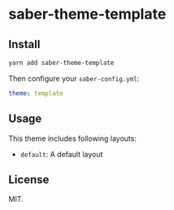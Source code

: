 # saber-theme-template

## Install

```bash
yarn add saber-theme-template
```

Then configure your `saber-config.yml`:

```yaml
theme: template
```

## Usage

This theme includes following layouts:

- `default`: A default layout

<!--
You can add more layouts to `./src/layouts` folder
https://saber.land/docs/layouts.html
-->

## License

MIT.